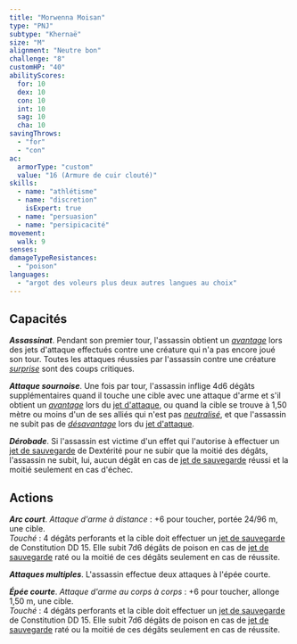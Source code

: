 ```yaml
---
title: "Morwenna Moisan"
type: "PNJ"
subtype: "Khernaë"
size: "M"
alignment: "Neutre bon"
challenge: "8"
customHP: "40"
abilityScores:
  for: 10
  dex: 10
  con: 10
  int: 10
  sag: 10
  cha: 10
savingThrows:
  - "for"
  - "con"
ac:
  armorType: "custom"
  value: "16 (Armure de cuir clouté)"
skills:
  - name: "athlétisme"
  - name: "discretion"
    isExpert: true
  - name: "persuasion"
  - name: "persipicacité"
movement:
  walk: 9
senses:
damageTypeResistances:
  - "poison"
languages:
  - "argot des voleurs plus deux autres langues au choix"
---
```

## Capacités
_**Assassinat**_. Pendant son premier tour, l'assassin obtient un [_avantage_](/utiliser-les-caracteristiques/#avantage-et-desavantage) lors des jets d'attaque effectués contre une créature qui n'a pas encore joué son tour. Toutes les attaques réussies par l'assassin contre une créature [_surprise_](/gerer-la-sante-du-personnage/#surpris) sont des coups critiques.

_**Attaque sournoise**_. Une fois par tour, l'assassin inflige 4d6 dégâts supplémentaires quand il touche une cible avec une attaque d'arme et s'il obtient un [_avantage_](/utiliser-les-caracteristiques/#avantage-et-desavantage) lors du [jet d'attaque](/combattre/#jets-d-attaque), ou quand la cible se trouve à 1,50 mètre ou moins d'un de ses alliés qui n'est pas [_neutralisé_](/gerer-la-sante-du-personnage/#neutralise), et que l'assassin ne subit pas de [_désavantage_](/utiliser-les-caracteristiques/#avantage-et-desavantage) lors du [jet d'attaque](/combattre/#jets-d-attaque).

_**Dérobade**_. Si l'assassin est victime d'un effet qui l'autorise à effectuer un [jet de sauvegarde](/utiliser-les-caracteristiques/#jets-de-sauvegarde) de Dextérité pour ne subir que la moitié des dégâts, l'assassin ne subit, lui, aucun dégât en cas de [jet de sauvegarde](/utiliser-les-caracteristiques/#jets-de-sauvegarde) réussi et la moitié seulement en cas d'échec.

## Actions
_**Arc court**_. _Attaque d'arme à distance_ : +6 pour toucher, portée 24/96 m, une cible.  
_Touché_ : 4 dégâts perforants et la cible doit effectuer un [jet de sauvegarde](/utiliser-les-caracteristiques/#jets-de-sauvegarde) de Constitution DD 15. Elle subit 7d6 dégâts de poison en cas de [jet de sauvegarde](/utiliser-les-caracteristiques/#jets-de-sauvegarde) raté ou la moitié de ces dégâts seulement en cas de réussite.

_**Attaques multiples**_. L'assassin effectue deux attaques à l'épée courte.

_**Épée courte**_. _Attaque d'arme au corps à corps_ : +6 pour toucher, allonge 1,50 m, une cible.  
_Touché_ : 4 dégâts perforants et la cible doit effectuer un [jet de sauvegarde](/utiliser-les-caracteristiques/#jets-de-sauvegarde) de Constitution DD 15. Elle subit 7d6 dégâts de poison en cas de [jet de sauvegarde](/utiliser-les-caracteristiques/#jets-de-sauvegarde) raté ou la moitié de ces dégâts seulement en cas de réussite.
